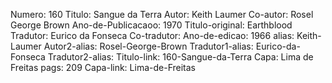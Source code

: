 Numero: 160
Titulo: Sangue da Terra
Autor: Keith Laumer
Co-autor: Rosel George Brown
Ano-de-Publicacaoo: 1970
Titulo-original: Earthblood
Tradutor: Eurico da Fonseca
Co-tradutor: 
Ano-de-edicao: 1966
alias: Keith-Laumer
Autor2-alias: Rosel-George-Brown
Tradutor1-alias: Eurico-da-Fonseca
Tradutor2-alias: 
Titulo-link: 160-Sangue-da-Terra
Capa: Lima de Freitas
pags: 209
Capa-link: Lima-de-Freitas